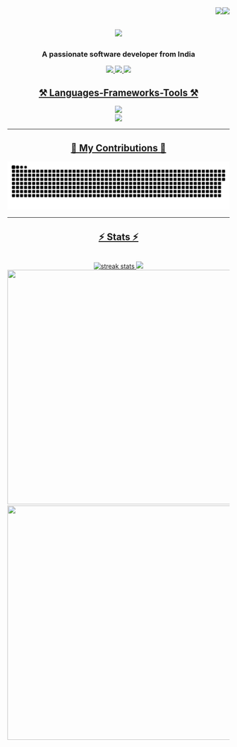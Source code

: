 <img align="right" src="https://wakatime.com/badge/user/018e92de-fd36-49db-920c-68aa5cee604c.svg" />
<img align="right" src="https://visitor-badge.laobi.icu/badge?page_id=Sangam5756.sangammundhe" />

<h1 align="center">
    <img src="https://readme-typing-svg.herokuapp.com/?font=Righteous&size=35&center=true&vCenter=true&width=500&height=70&duration=4000&lines=Hi+There!+👋;+I'm+Sangam+Mundhe!;" />
</h1>
<h3 align="center">A passionate software developer from India</h3>
<div align="center"> 
  <a href="mailto:sangammunde3@gmail.com">
    <img src="https://img.shields.io/badge/Gmail-333333?style=for-the-badge&logo=gmail&logoColor=red" />
  </a>
  <a href="https://www.linkedin.com/in/sangammundhe" target="_blank">
    <img src="https://img.shields.io/badge/LinkedIn-0077B5?style=for-the-badge&logo=linkedin&logoColor=white" target="_blank" />
       <a href="https://wakatime.com/@sangammundhe" target="_blank">
    <img src="https://img.shields.io/badge/wakatime-black?style=for-the-badge" target="_blank" />

</div>


<h2 align="center">⚒️ Languages-Frameworks-Tools ⚒️</h2>
<div align="center">
    <img src="https://skillicons.dev/icons?i=bootstrap,html,css,vscode,github,git" />
    <br>
    <img src="https://skillicons.dev/icons?i=nodejs,python,javascript,express,mongodb,c,java,mysql" /><br>
</div>
<hr/>
<div align="center">
  <h2>🐍 My Contributions 🐍</h2> 
  <img alt="snake eating my contributions" src="https://raw.githubusercontent.com/sangam5756/sangammundhe/output/github-contribution-grid-snake.svg" />
 </div>
<hr/>
<h2 align="center">⚡ Stats ⚡</h2>
<br>
<div align=center>
  <img width=390 src="https://streak-stats.demolab.com?user=Sangam5756&theme=dark&date_format=j%20M%5B%20Y%5D" alt="streak stats"/>
<!--   https://leetcode.com/sangammunde3/ -->
  <img width=390 src="https://leetcode.card.workers.dev/sangammunde3?theme=dark&font=baloo&extension=null&theme=dark"/>
    <br>
  <img  width=600 height=530 src="https://wakatime.com/share/@sangammundhe/e8516248-30ab-4b62-8302-7724b68e5f9e.svg"/>
    <img  width=600 height=530 src="https://wakatime.com/share/@sangammundhe/6cb3c106-0d30-47b4-922e-5ec61f2f756d.svg"/>
    
</div>
